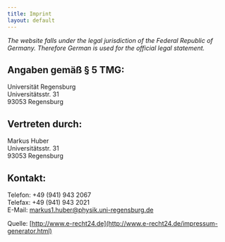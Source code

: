 ```yaml
---
title: Imprint
layout: default
---
```


*The website falls under the legal jurisdiction of the Federal Republic of Germany. Therefore German is used for the official legal statement.*

## Angaben gemäß § 5 TMG:

Universität Regensburg  
Universitätsstr. 31  
93053 Regensburg

## Vertreten durch:

Markus Huber  
Universitätsstr. 31  
93053 Regensburg

## Kontakt:

Telefon: +49 (941) 943 2067  
Telefax: +49 (941) 943 2021  
E-Mail:  markus1.huber@physik.uni-regensburg.de

Quelle: [http://www.e-recht24.de](http://www.e-recht24.de/impressum-generator.html)